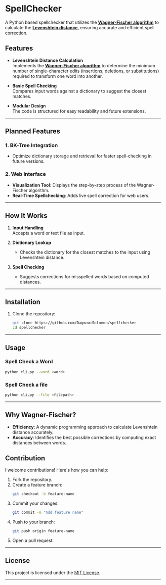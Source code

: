 # SpellChecker

A Python based spellchecker that utilizes the [**Wagner-Fischer algorithm**](https://en.wikipedia.org/wiki/Wagner%E2%80%93Fischer_algorithm) to calculate the [**Levenshtein distance**](https://en.wikipedia.org/wiki/Levenshtein_distance), ensuring accurate and efficient spell correction.

## Features

- **Levenshtein Distance Calculation**  
  Implements the [**Wagner-Fischer algorithm**](https://en.wikipedia.org/wiki/Wagner%E2%80%93Fischer_algorithm) to determine the minimum number of single-character edits (insertions, deletions, or substitutions) required to transform one word into another.

- **Basic Spell Checking**  
  Compares input words against a dictionary to suggest the closest matches.

- **Modular Design**  
  The code is structured for easy readability and future extensions.

---

## Planned Features

### 1. **BK-Tree Integration**  
   - Optimize dictionary storage and retrieval for faster spell-checking in future versions.

### 2. **Web Interface**
   - **Visualization Tool**: Displays the step-by-step process of the Wagner-Fischer algorithm.
   - **Real-Time Spellchecking**: Adds live spell correction for web users.

---

## How It Works

1. **Input Handling**  
   Accepts a word or text file as input.
   
2. **Dictionary Lookup**  
   - Checks the dictionary for the closest matches to the input using Levenshtein distance.
   
3. **Spell Checking**  
   - Suggests corrections for misspelled words based on computed distances.

---

## Installation

1. Clone the repository:
   ```bash
   git clone https://github.com/DagmawiSolomon/spellchecker
   cd spellchecker
   ```
---

## Usage

### Spell Check a Word
```bash
python cli.py --word <word>
```
### Spell Check a file
```bash
python cli.py --file <filepath>
```
---

## Why Wagner-Fischer?

- **Efficiency**: A dynamic programming approach to calculate Levenshtein distance accurately.
- **Accuracy**: Identifies the best possible corrections by computing exact distances between words.



## Contribution

I welcome contributions! Here's how you can help:

1. Fork the repository.
2. Create a feature branch:
   ```bash
   git checkout -b feature-name
   ```
3. Commit your changes:
   ```bash
   git commit -m "Add feature name"
   ```
4. Push to your branch:
   ```bash
   git push origin feature-name
   ```
5. Open a pull request.

---

## License

This project is licensed under the [MIT License](LICENSE).

---




